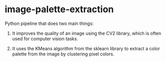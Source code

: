 # image-palette-extraction

Python pipeline that does two main things:

1. It improves the quality of an image using the CV2 library, which is often used for computer vision tasks.

2. It uses the KMeans algorithm from the sklearn library to extract a color palette from the image by clustering pixel colors.
